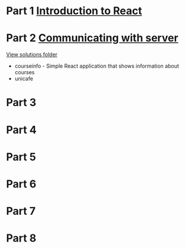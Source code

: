 # Part 1 [Introduction to React](https://fullstackopen.com/en/part1)


# Part 2 [Communicating with server](https://fullstackopen.com/en/part1)

[View solutions folder]()
- courseinfo - Simple React application that shows information about courses
- unicafe


# Part 3 [](https://fullstackopen.com/en/part3)

# Part 4 [](https://fullstackopen.com/en/part4)

# Part 5 [](https://fullstackopen.com/en/part5)

# Part 6 [](https://fullstackopen.com/en/part6)

# Part 7 [](https://fullstackopen.com/en/part7)

# Part 8 [](https://fullstackopen.com/en/part8)
